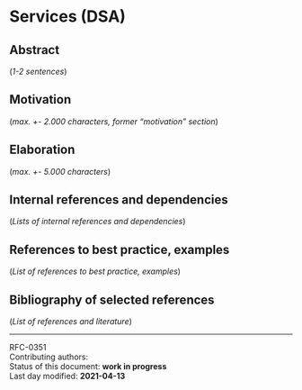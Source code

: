 # Services (DSA)

## Abstract

(*1-2 sentences*)
    
## Motivation

(*max. +- 2.000 characters, former “motivation” section*) 
    
## Elaboration

(*max. +- 5.000 characters*)
    
## Internal references and dependencies

(*Lists of internal references and dependencies*)
    
## References to best practice, examples  

(*List of references to best practice, examples*)
	
## Bibliography of selected references

(*List of references and literature*)

________

RFC-0351   
Contributing authors:   
Status of this document: **work in progress**  
Last day modified: **2021-04-13**